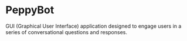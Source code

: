 # PeppyBot
GUI (Graphical User Interface) application designed to engage users in a series of conversational questions and responses.
